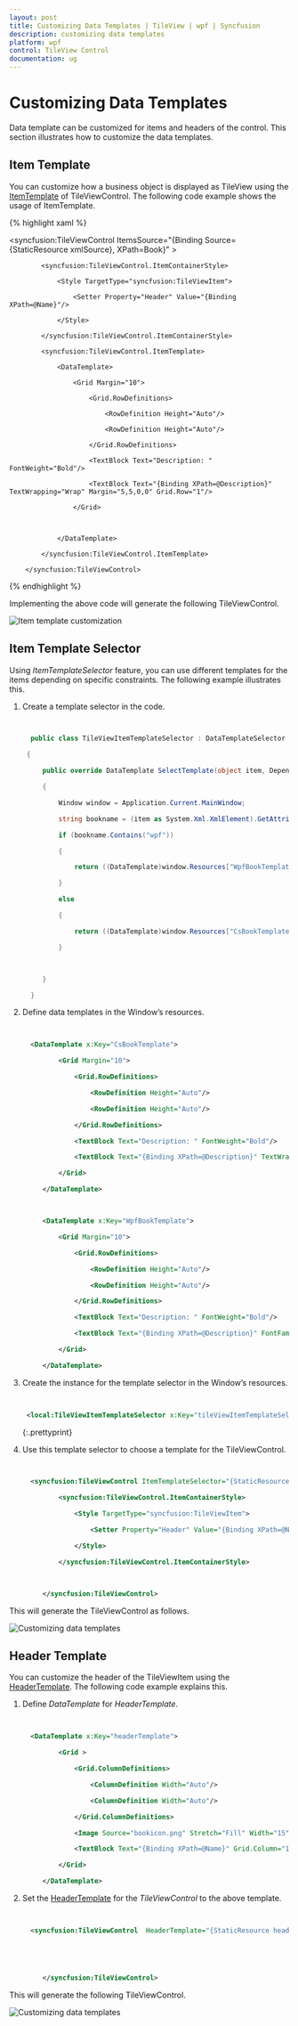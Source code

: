 ```yaml
---
layout: post
title: Customizing Data Templates | TileView | wpf | Syncfusion
description: customizing data templates
platform: wpf
control: TileView Control
documentation: ug
---
```


# Customizing Data Templates

Data template can be customized for items and headers of the control. This section illustrates how to customize the data templates.

## Item Template 

You can customize how a business object is displayed as TileView using the [ItemTemplate](https://docs.microsoft.com/en-us/dotnet/api/system.windows.controls.itemscontrol.itemtemplate?view=netframework-4.7.2) of TileViewControl. The following code example shows the usage of ItemTemplate.


{% highlight xaml %}

   <syncfusion:TileViewControl ItemsSource="{Binding Source={StaticResource xmlSource}, XPath=Book}"   >

            <syncfusion:TileViewControl.ItemContainerStyle>

                <Style TargetType="syncfusion:TileViewItem">

                    <Setter Property="Header" Value="{Binding XPath=@Name}"/>

                </Style>

            </syncfusion:TileViewControl.ItemContainerStyle>

            <syncfusion:TileViewControl.ItemTemplate>

                <DataTemplate>

                    <Grid Margin="10">

                        <Grid.RowDefinitions>

                            <RowDefinition Height="Auto"/>

                            <RowDefinition Height="Auto"/>

                        </Grid.RowDefinitions>

                        <TextBlock Text="Description: " FontWeight="Bold"/>

                        <TextBlock Text="{Binding XPath=@Description}" TextWrapping="Wrap" Margin="5,5,0,0" Grid.Row="1"/>

                    </Grid>



                </DataTemplate>

            </syncfusion:TileViewControl.ItemTemplate>

        </syncfusion:TileViewControl>

{% endhighlight %}





Implementing the above code will generate the following TileViewControl.



![Item template customization](Customizing-Data-Templates_images/Customizing-Data-Templates_img1.png)





## Item Template Selector

Using _ItemTemplateSelector_ feature, you can use different templates for the items depending on specific constraints. The following example illustrates this.

1. Create a template selector in the code.


   ~~~ cs
     

     public class TileViewItemTemplateSelector : DataTemplateSelector

    {

        public override DataTemplate SelectTemplate(object item, DependencyObject container)

        {

            Window window = Application.Current.MainWindow;

            string bookname = (item as System.Xml.XmlElement).GetAttribute("Name").ToString().ToLower();

            if (bookname.Contains("wpf"))

            {

                return ((DataTemplate)window.Resources["WpfBookTemplate"]);

            }

            else 

            {

                return ((DataTemplate)window.Resources["CsBookTemplate"]);

            }



        }

     }


   ~~~
   








2. Define data templates in the Window’s resources.

 
   ~~~ xml
     

     <DataTemplate x:Key="CsBookTemplate">

            <Grid Margin="10">

                <Grid.RowDefinitions>

                    <RowDefinition Height="Auto"/>

                    <RowDefinition Height="Auto"/>

                </Grid.RowDefinitions>

                <TextBlock Text="Description: " FontWeight="Bold"/>

                <TextBlock Text="{Binding XPath=@Description}" TextWrapping="Wrap" FontFamily="Courier New" Foreground="Green" Margin="5,5,0,0" Grid.Row="1"/>

            </Grid>

        </DataTemplate>



        <DataTemplate x:Key="WpfBookTemplate">

            <Grid Margin="10">

                <Grid.RowDefinitions>

                    <RowDefinition Height="Auto"/>

                    <RowDefinition Height="Auto"/>

                </Grid.RowDefinitions>

                <TextBlock Text="Description: " FontWeight="Bold"/>

                <TextBlock Text="{Binding XPath=@Description}" FontFamily="Verdana" TextWrapping="Wrap" Margin="5,5,0,0" Foreground="Blue" Grid.Row="1"/>

            </Grid>

        </DataTemplate>
   ~~~
   




3.  Create the instance for the template selector in the Window’s resources.


    ~~~ xml
     

     <local:TileViewItemTemplateSelector x:Key="tileViewItemTemplateSelector"/>
    ~~~
    {:.prettyprint}




4. Use this template selector to choose a template for the TileViewControl.


   ~~~ xml
     

     <syncfusion:TileViewControl ItemTemplateSelector="{StaticResource tileViewItemTemplateSelector}" ItemsSource="{Binding Source={StaticResource xmlSource}, XPath=Book}"  Margin="20" >

            <syncfusion:TileViewControl.ItemContainerStyle>

                <Style TargetType="syncfusion:TileViewItem">

                    <Setter Property="Header" Value="{Binding XPath=@Name}"/>

                </Style>

            </syncfusion:TileViewControl.ItemContainerStyle>



        </syncfusion:TileViewControl>
   ~~~
   




This will generate the TileViewControl as follows.



![Customizing data templates](Customizing-Data-Templates_images/Customizing-Data-Templates_img2.png)





## Header Template

You can customize the header of the TileViewItem using the [HeaderTemplate](https://help.syncfusion.com/cr/wpf/Syncfusion.Shared.Wpf~Syncfusion.Windows.Shared.TileViewItem~HeaderTemplate.html). The following code example explains this.

1. Define _DataTemplate_ for _HeaderTemplate_.


   ~~~ xml 
     

     <DataTemplate x:Key="headerTemplate">

            <Grid >

                <Grid.ColumnDefinitions>

                    <ColumnDefinition Width="Auto"/>

                    <ColumnDefinition Width="Auto"/>

                </Grid.ColumnDefinitions>

                <Image Source="bookicon.png" Stretch="Fill" Width="15" Height="15" Margin="0,0,5,0"/>

                <TextBlock Text="{Binding XPath=@Name}" Grid.Column="1" FontFamily="Verdana" FontWeight="Bold" Foreground="White"/>

            </Grid>

        </DataTemplate>
   ~~~
   




2. Set the [HeaderTemplate](https://help.syncfusion.com/cr/wpf/Syncfusion.Shared.Wpf~Syncfusion.Windows.Shared.TileViewItem~HeaderTemplate.html) for the _TileViewControl_ to the above template.


   ~~~ xml
     

     <syncfusion:TileViewControl  HeaderTemplate="{StaticResource headerTemplate}" ItemTemplate="{StaticResource itemTemplate}" ItemsSource="{Binding Source={StaticResource xmlSource}, XPath=Book}"   >





        </syncfusion:TileViewControl>

   ~~~
   



This will generate the following TileViewControl.



![Customizing data templates](Customizing-Data-Templates_images/Customizing-Data-Templates_img3.png)





